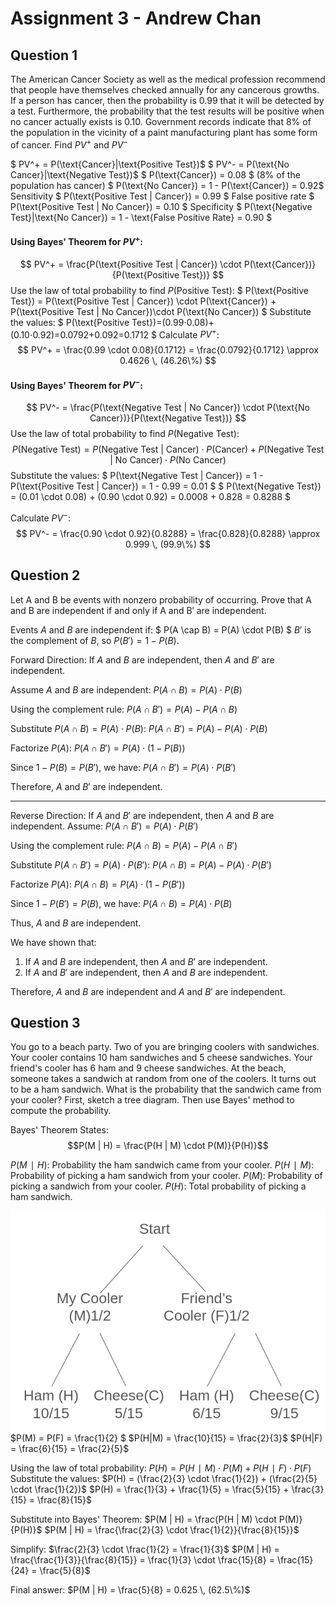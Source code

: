 # Assignment 3 - Andrew Chan
## Question 1
The American Cancer Society as well as the medical profession recommend that people have themselves checked annually for any cancerous growths. If a person has cancer, then the probability is 0.99 that it will be detected by a test. Furthermore, the probability that the test results will be positive when no cancer actually exists is 0.10. Government records indicate that 8% of the population in the vicinity of a paint manufacturing plant has some form of cancer. Find $PV^+$ and $PV^-$

$ PV^+ = P(\text{Cancer}|\text{Positive Test})$
$ PV^- = P(\text{No Cancer}|\text{Negative Test})$
$ P(\text{Cancer}) = 0.08 $ (8% of the population has cancer)
$ P(\text{No Cancer}) = 1 - P(\text{Cancer}) = 0.92$
Sensitivity $ P(\text{Positive Test | Cancer}) = 0.99 $
False positive rate $ P(\text{Positive Test | No Cancer}) = 0.10 $
Specificity $ P(\text{Negative Test}|\text{No Cancer}) = 1 - \text{False Positive Rate} = 0.90 $

#### Using Bayes' Theorem for $PV^+$:
$$
PV^+ = \frac{P(\text{Positive Test | Cancer}) \cdot P(\text{Cancer})}{P(\text{Positive Test})}
$$
Use the law of total probability to find $P(\text{Positive Test})$:
$
P(\text{Positive Test}) = P(\text{Positive Test | Cancer}) \cdot P(\text{Cancer}) + P(\text{Positive Test | No Cancer})\cdot P(\text{No Cancer})
$
Substitute the values:
$ P(\text{Positive Test})=(0.99⋅0.08)+(0.10⋅0.92)=0.0792+0.092=0.1712 $
Calculate $PV^+$:
$$
PV^+ = \frac{0.99 \cdot 0.08}{0.1712} = \frac{0.0792}{0.1712} \approx 0.4626 \, (46.26\%)
$$
#### Using Bayes' Theorem for $PV^-$:
$$
PV^- = \frac{P(\text{Negative Test | No Cancer}) \cdot P(\text{No Cancer})}{P(\text{Negative Test})}
$$
Use the law of total probability to find $P(\text{Negative Test})$:
$$
P(\text{Negative Test}) = P(\text{Negative Test | Cancer}) \cdot P(\text{Cancer}) + P(\text{Negative Test | No Cancer}) \cdot P(\text{No Cancer})
$$
Substitute the values:
$
P(\text{Negative Test | Cancer}) = 1 - P(\text{Positive Test | Cancer}) = 1 - 0.99 = 0.01
$
$
P(\text{Negative Test}) = (0.01 \cdot 0.08) + (0.90 \cdot 0.92) = 0.0008 + 0.828 = 0.8288
$

Calculate $PV^-$:
$$
PV^- = \frac{0.90 \cdot 0.92}{0.8288} = \frac{0.828}{0.8288} \approx 0.999 \, (99.9\%)
$$

## Question 2
Let A and B be events with nonzero probability of occurring. Prove that A and B are independent if and only if A and B′ are independent.

Events $A$ and $B$ are independent if:
$ P(A \cap B) = P(A) \cdot P(B) $
$B'$ is the complement of $B$, so $P(B') = 1 - P(B)$.

Forward Direction: If $A$ and $B$ are independent, then $A$ and $B'$ are independent.

Assume $A$ and $B$ are independent:
$P(A \cap B) = P(A) \cdot P(B)$

Using the complement rule:
$P(A \cap B') = P(A) - P(A \cap B)$

Substitute $P(A \cap B) = P(A) \cdot P(B)$:
$P(A \cap B') = P(A) - P(A) \cdot P(B)$

Factorize $P(A)$:
$P(A \cap B') = P(A) \cdot (1 - P(B))$

Since $1 - P(B) = P(B')$, we have:
$P(A \cap B') = P(A) \cdot P(B')$

Therefore, $A$ and $B'$ are independent.

---

Reverse Direction: If $A$ and $B'$ are independent, then $A$ and $B$ are independent.
Assume:
$P(A \cap B') = P(A) \cdot P(B')$

Using the complement rule:
$P(A \cap B) = P(A) - P(A \cap B')$

Substitute $P(A \cap B') = P(A) \cdot P(B')$:
$P(A \cap B) = P(A) - P(A) \cdot P(B')$

Factorize $P(A)$:
$P(A \cap B) = P(A) \cdot (1 - P(B'))$

Since $1 - P(B') = P(B)$, we have:
$P(A \cap B) = P(A) \cdot P(B)$

Thus, $A$ and $B$ are independent.

We have shown that:
1. If $A$ and $B$ are independent, then $A$ and $B'$ are independent.
2. If $A$ and $B'$ are independent, then $A$ and $B$ are independent.

Therefore, $A$ and $B$ are independent and $A$ and $B'$ are independent.

## Question 3
You go to a beach party. Two of you are bringing coolers with sandwiches. Your cooler contains 10 ham sandwiches and 5 cheese sandwiches. Your friend's cooler has 6 ham and 9 cheese sandwiches. At the beach, someone takes a sandwich at random from one of the coolers. It turns out to be a ham sandwich. What is the probability that the sandwich came from your cooler? First, sketch a tree diagram. Then use Bayes' method to compute the probability.

Bayes' Theorem States:
$$P(M | H) = \frac{P(H | M) \cdot P(M)}{P(H)}$$

$P(M∣H)$: Probability the ham sandwich came from your cooler.
$P(H∣M)$: Probability of picking a ham sandwich from your cooler.
$P(M)$: Probability of picking a sandwich from your cooler.
$P(H)$: Total probability of picking a ham sandwich.

![sandwich](sandwich.png)
$P(M) = P(F) = \frac{1}{2} $
$P(H|M) = \frac{10}{15} = \frac{2}{3}$
$P(H|F) = \frac{6}{15} = \frac{2}{5}$

Using the law of total probability:
$P(H) = P(H∣M) \cdot P(M)+P(H∣F) \cdot P(F)$
Substitute the values:
$P(H) = (\frac{2}{3} \cdot \frac{1}{2}) + (\frac{2}{5} \cdot \frac{1}{2})$
$P(H) = \frac{1}{3} + \frac{1}{5} = \frac{5}{15} + \frac{3}{15} = \frac{8}{15}$

Substitute into Bayes' Theorem:
$P(M | H) = \frac{P(H | M) \cdot P(M)}{P(H)}$
$P(M | H) = \frac{\frac{2}{3} \cdot \frac{1}{2}}{\frac{8}{15}}$

Simplify:
$\frac{2}{3} \cdot \frac{1}{2} = \frac{1}{3}$
$P(M | H) = \frac{\frac{1}{3}}{\frac{8}{15}} = \frac{1}{3} \cdot \frac{15}{8} = \frac{15}{24} = \frac{5}{8}$

Final answer:
$P(M | H) = \frac{5}{8} = 0.625 \, (62.5\%)$
